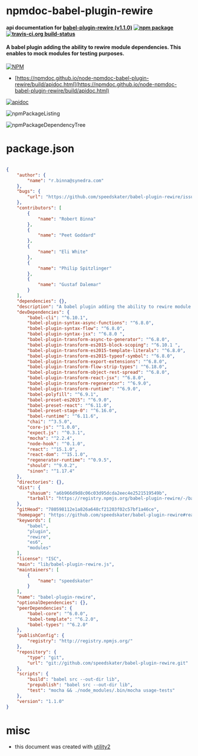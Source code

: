# npmdoc-babel-plugin-rewire

#### api documentation for  [babel-plugin-rewire (v1.1.0)](https://github.com/speedskater/babel-plugin-rewire#readme)  [![npm package](https://img.shields.io/npm/v/npmdoc-babel-plugin-rewire.svg?style=flat-square)](https://www.npmjs.org/package/npmdoc-babel-plugin-rewire) [![travis-ci.org build-status](https://api.travis-ci.org/npmdoc/node-npmdoc-babel-plugin-rewire.svg)](https://travis-ci.org/npmdoc/node-npmdoc-babel-plugin-rewire)

#### A babel plugin adding the ability to rewire module dependencies. This enables to mock modules for testing purposes.

[![NPM](https://nodei.co/npm/babel-plugin-rewire.png?downloads=true&downloadRank=true&stars=true)](https://www.npmjs.com/package/babel-plugin-rewire)

- [https://npmdoc.github.io/node-npmdoc-babel-plugin-rewire/build/apidoc.html](https://npmdoc.github.io/node-npmdoc-babel-plugin-rewire/build/apidoc.html)

[![apidoc](https://npmdoc.github.io/node-npmdoc-babel-plugin-rewire/build/screenCapture.buildCi.browser.%252Ftmp%252Fbuild%252Fapidoc.html.png)](https://npmdoc.github.io/node-npmdoc-babel-plugin-rewire/build/apidoc.html)

![npmPackageListing](https://npmdoc.github.io/node-npmdoc-babel-plugin-rewire/build/screenCapture.npmPackageListing.svg)

![npmPackageDependencyTree](https://npmdoc.github.io/node-npmdoc-babel-plugin-rewire/build/screenCapture.npmPackageDependencyTree.svg)



# package.json

```json

{
    "author": {
        "name": "r.binna@synedra.com"
    },
    "bugs": {
        "url": "https://github.com/speedskater/babel-plugin-rewire/issues"
    },
    "contributors": [
        {
            "name": "Robert Binna"
        },
        {
            "name": "Peet Goddard"
        },
        {
            "name": "Eli White"
        },
        {
            "name": "Philip Spitzlinger"
        },
        {
            "name": "Gustaf Dalemar"
        }
    ],
    "dependencies": {},
    "description": "A babel plugin adding the ability to rewire module dependencies. This enables to mock modules for testing purposes.",
    "devDependencies": {
        "babel-cli": "^6.10.1",
        "babel-plugin-syntax-async-functions": "^6.8.0",
        "babel-plugin-syntax-flow": "^6.8.0",
        "babel-plugin-syntax-jsx": "^6.8.0 ",
        "babel-plugin-transform-async-to-generator": "^6.8.0",
        "babel-plugin-transform-es2015-block-scoping": "^6.10.1 ",
        "babel-plugin-transform-es2015-template-literals": "^6.8.0",
        "babel-plugin-transform-es2015-typeof-symbol": "^6.8.0",
        "babel-plugin-transform-export-extensions": "^6.8.0",
        "babel-plugin-transform-flow-strip-types": "^6.18.0",
        "babel-plugin-transform-object-rest-spread": "^6.8.0",
        "babel-plugin-transform-react-jsx": "^6.8.0",
        "babel-plugin-transform-regenerator": "^6.9.0",
        "babel-plugin-transform-runtime": "^6.9.0",
        "babel-polyfill": "^6.9.1",
        "babel-preset-es2015": "^6.9.0",
        "babel-preset-react": "^6.11.0",
        "babel-preset-stage-0": "^6.16.0",
        "babel-runtime": "^6.11.6",
        "chai": "^3.5.0",
        "core-js": "^1.0.0",
        "expect.js": "^0.3.1",
        "mocha": "^2.2.4",
        "node-hook": "^0.1.0",
        "react": "^15.1.0",
        "react-dom": "^15.1.0",
        "regenerator-runtime": "^0.9.5",
        "should": "^9.0.2",
        "sinon": "^1.17.4"
    },
    "directories": {},
    "dist": {
        "shasum": "a6b966d9d8c06c03d95dcda2eec4e2521519549b",
        "tarball": "https://registry.npmjs.org/babel-plugin-rewire/-/babel-plugin-rewire-1.1.0.tgz"
    },
    "gitHead": "780598112e1a826a648cf21203f02c57bf1a46ce",
    "homepage": "https://github.com/speedskater/babel-plugin-rewire#readme",
    "keywords": [
        "babel",
        "plugin",
        "rewire",
        "es6",
        "modules"
    ],
    "license": "ISC",
    "main": "lib/babel-plugin-rewire.js",
    "maintainers": [
        {
            "name": "speedskater"
        }
    ],
    "name": "babel-plugin-rewire",
    "optionalDependencies": {},
    "peerDependencies": {
        "babel-core": "^6.0.0",
        "babel-template": "^6.2.0",
        "babel-types": "^6.2.0"
    },
    "publishConfig": {
        "registry": "http://registry.npmjs.org/"
    },
    "repository": {
        "type": "git",
        "url": "git://github.com/speedskater/babel-plugin-rewire.git"
    },
    "scripts": {
        "build": "babel src --out-dir lib",
        "prepublish": "babel src --out-dir lib",
        "test": "mocha && ./node_modules/.bin/mocha usage-tests"
    },
    "version": "1.1.0"
}
```



# misc
- this document was created with [utility2](https://github.com/kaizhu256/node-utility2)
